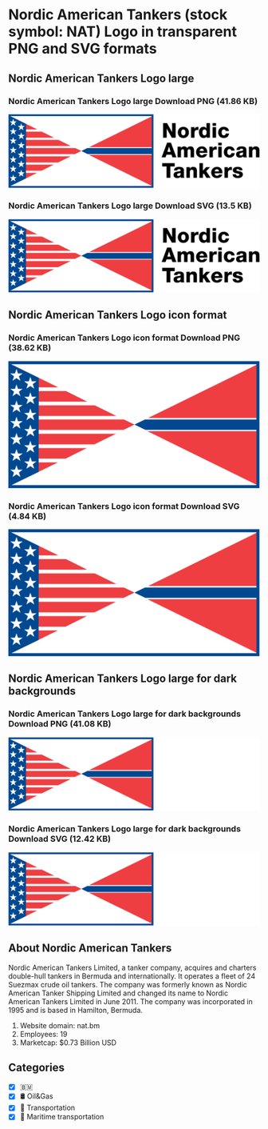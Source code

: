 # Nordic American Tankers (stock symbol: NAT) Logo in transparent PNG and SVG formats

## Nordic American Tankers Logo large

### Nordic American Tankers Logo large Download PNG (41.86 KB)

![Nordic American Tankers Logo large Download PNG (41.86 KB)](/img/orig/NAT_BIG-ceb789b1.png)

### Nordic American Tankers Logo large Download SVG (13.5 KB)

![Nordic American Tankers Logo large Download SVG (13.5 KB)](/img/orig/NAT_BIG-cea7d6d7.svg)

## Nordic American Tankers Logo icon format

### Nordic American Tankers Logo icon format Download PNG (38.62 KB)

![Nordic American Tankers Logo icon format Download PNG (38.62 KB)](/img/orig/NAT-69cc91ae.png)

### Nordic American Tankers Logo icon format Download SVG (4.84 KB)

![Nordic American Tankers Logo icon format Download SVG (4.84 KB)](/img/orig/NAT-52935864.svg)

## Nordic American Tankers Logo large for dark backgrounds

### Nordic American Tankers Logo large for dark backgrounds Download PNG (41.08 KB)

![Nordic American Tankers Logo large for dark backgrounds Download PNG (41.08 KB)](/img/orig/NAT_BIG.D-8eb17a7d.png)

### Nordic American Tankers Logo large for dark backgrounds Download SVG (12.42 KB)

![Nordic American Tankers Logo large for dark backgrounds Download SVG (12.42 KB)](/img/orig/NAT_BIG.D-f157e811.svg)

## About Nordic American Tankers

Nordic American Tankers Limited, a tanker company, acquires and charters double-hull tankers in Bermuda and internationally. It operates a fleet of 24 Suezmax crude oil tankers. The company was formerly known as Nordic American Tanker Shipping Limited and changed its name to Nordic American Tankers Limited in June 2011. The company was incorporated in 1995 and is based in Hamilton, Bermuda.

1. Website domain: nat.bm
2. Employees: 19
3. Marketcap: $0.73 Billion USD


## Categories
- [x] 🇧🇲
- [x] 🛢 Oil&Gas
- [x] 🚚 Transportation
- [x] 🚢 Maritime transportation
